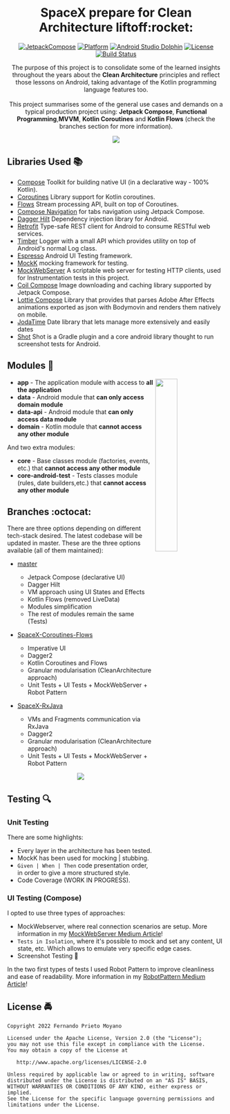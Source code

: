 <h1 align="center">SpaceX prepare for Clean Architecture liftoff:rocket:</h1>

<p align="center">
  <a href="https://developer.android.com/jetpack/androidx/releases/compose"><img alt="JetpackCompose" src="https://img.shields.io/badge/Jetpack%20Compose-1.2.1-blueviolet"/></a>
  <a href="https://developer.android.com/reference"><img alt="Platform" src="https://img.shields.io/badge/platform-android-brightgreen.svg"/></a>
  <a href="https://androidstudio.googleblog.com/2022/05/android-studio-dolphin-beta-1-now.html"><img alt="Android Studio Dolphin" src="https://img.shields.io/badge/AS%20Dolphin-2021.3.1%20Patch%204-9cf.svg"/></a>
  <a href="https://opensource.org/licenses/Apache-2.0"><img alt="License" src="https://img.shields.io/badge/License-Apache%202.0-blue.svg"/></a>
  <a href="https://app.bitrise.io/app/64cd2ed600a14151"><img alt="Build Status" src="https://app.bitrise.io/app/64cd2ed600a14151/status.svg?token=9eYCKzT6HcFJeAGeZmEH6g&branch=master"/></a>
</p>

<p align="center">
The purpose of this project is to consolidate some of the learned insights throughout the years about the <b>Clean Architecture</b> principles and reflect those lessons on Android, taking advantage of the Kotlin programming language features too.
<br/><br>This project summarises some of the general use cases and demands on a typical production project using: <b>Jetpack Compose</b>, <b>Functional Programming</b>,<b>MVVM</b>, <b>Kotlin Coroutines</b> and <b>Kotlin Flows</b> (check the branches section for more information).
</p> 

<p align="center">
<img src="/art/SpaceX-Latest-Banner.jpg"/>
</p>


## Libraries Used :books:
* [Compose][0] Toolkit for building native UI (in a declarative way - 100% Kotlin).
* [Coroutines][1] Library support for Kotlin coroutines.
* [Flows][2] Stream processing API, built on top of Coroutines.
* [Compose Navigation][3] for tabs navigation using Jetpack Compose.
* [Dagger Hilt][4] Dependency injection library for Android.
* [Retrofit][5] Type-safe REST client for Android to consume RESTful web services.
* [Timber][6] Logger with a small API which provides utility on top of Android's normal Log class.
* [Espresso][7] Android UI Testing framework.
* [MockK][8] mocking framework for testing.
* [MockWebServer][9] A scriptable web server for testing HTTP clients, used for Instrumentation tests in this project.
* [Coil Compose][10] Image downloading and caching library supported by Jetpack Compose.
* [Lottie Compose][11] Library that provides that parses Adobe After Effects animations exported as json with Bodymovin and renders them natively on mobile.
* [JodaTime][12] Date library that lets manage more extensively and easily dates
* [Shot][13] Shot is a Gradle plugin and a core android library thought to run screenshot tests for Android.


[0]:  https://developer.android.com/jetpack
[1]:  https://github.com/Kotlin/kotlinx.coroutines
[2]:  https://kotlin.github.io/kotlinx.coroutines/kotlinx-coroutines-core/kotlinx.coroutines.flow/-flow/
[3]:  https://developer.android.com/jetpack/compose/navigation
[4]:  https://dagger.dev/hilt/
[5]:  https://github.com/square/retrofit
[6]:  https://github.com/JakeWharton/timber
[7]:  https://developer.android.com/training/testing/espresso/
[8]:  https://mockk.io
[9]:  https://github.com/square/okhttp/tree/master/mockwebserver
[10]: https://github.com/coil-kt/coil
[11]: https://airbnb.io/lottie/#/android-compose
[12]: https://github.com/JodaOrg/joda-time
[13]: https://github.com/pedrovgs/Shot

## Modules :bookmark_tabs:

<img src="/art/SpaceX-Demo.gif" align="right" width="32%"/>

* **app** - The application module with access to **all the application**
* **data** - Android module that **can only access domain module**
* **data-api** - Android module that **can only access data module**
* **domain** - Kotlin module that **cannot access any other module**

And two extra modules:
* **core** - Base classes module (factories, events, etc.) that **cannot access any other module**
* **core-android-test** - Tests classes module (rules, date builders,etc.) that **cannot access any other module**

## Branches :octocat:
There are three options depending on different tech-stack desired. The latest codebase will be updated in master.
These are the three options available (all of them maintained):

- [master][13]
  - Jetpack Compose (declarative UI)
  - Dagger Hilt
  - VM approach using UI States and Effects
  - Kotlin Flows (removed LiveData)
  - Modules simplification
  - The rest of modules remain the same (Tests)

- [SpaceX-Coroutines-Flows][14]
  - Imperative UI
  - Dagger2
  - Kotlin Coroutines and Flows
  - Granular modularisation (CleanArchitecture approach)
  - Unit Tests + UI Tests + MockWebServer + Robot Pattern

- [SpaceX-RxJava][15]
    - VMs and Fragments communication via RxJava
    - Dagger2
    - Granular modularisation (CleanArchitecture approach)
    - Unit Tests + UI Tests + MockWebServer + Robot Pattern

[13]: https://github.com/ferPrieto/SpaceX-prepare-for-Clean-Architecture-liftoff/tree/master
[14]: https://github.com/ferPrieto/SpaceX-prepare-for-Clean-Architecture-liftoff/tree/feature/SpaceX-Coroutines-Flows
[15]: https://github.com/ferPrieto/SpaceX-prepare-for-Clean-Architecture-liftoff/tree/feature/SpaceX-RxJava

<p align="center">
<img src="/art/clean_architecture_dark.jpg"/>
</p>

## Testing :mag:

### Unit Testing

There are some highlights:
* Every layer in the architecture has been tested.
* MockK has been used for mocking | stubbing.
* `Given | When | Then` code presentation order, in order to give a more structured style.
* Code Coverage (WORK IN PROGRESS).

### UI Testing (Compose)

I opted to use three types of approaches:
- MockWebserver, where real connection scenarios are setup. More information in my  [MockWebServer Medium Article][16]!
- `Tests in Isolation`, where it's possible to mock and set any content, UI state, etc. Which allows to emulate very specific edge cases.
- Screenshot Testing :camera_flash:

In the two first types of tests I used Robot Pattern to improve cleanliness and ease of readability. More information in my [RobotPattern Medium Article][17]!


[16]: https://proandroiddev.com/lessons-learned-on-jetpack-compose-ui-testing-mockwebserver-848c262e799c
[17]: https://medium.com/proandroiddev/lessons-learned-on-jetpack-compose-ui-testing-robot-pattern-d5e82a9f4efc

## License :oncoming_police_car:
    Copyright 2022 Fernando Prieto Moyano

    Licensed under the Apache License, Version 2.0 (the "License");
    you may not use this file except in compliance with the License.
    You may obtain a copy of the License at

       http://www.apache.org/licenses/LICENSE-2.0

    Unless required by applicable law or agreed to in writing, software
    distributed under the License is distributed on an "AS IS" BASIS,
    WITHOUT WARRANTIES OR CONDITIONS OF ANY KIND, either express or implied.
    See the License for the specific language governing permissions and
    limitations under the License.